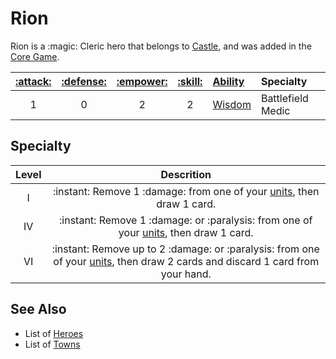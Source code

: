 # Rion

Rion is a :magic: Cleric hero that belongs to [Castle](../towns/castle.md), and was added in the [Core Game](../content.md).

| [:attack:](../statistics/attack.md) | [:defense:](../statistics/defense.md) | [:empower:](../statistics/power.md) | [:skill:](../statistics/knowledge.md) | [Ability](../abilities.md) | Specialty |
| :---: | :---: | :---: | :---: | :--- | :--- |
| 1 | 0 | 2 | 2 | [Wisdom](../abilities/wisdom.md) | Battlefield Medic |


## Specialty

| Level | Descrition |
| :---: | :---: |
| Ⅰ | :instant: Remove 1 :damage: from one of your [units](../units.md), then draw 1 card. |
| Ⅳ | :instant: Remove 1 :damage: or :paralysis: from one of your [units](../units.md), then draw 1 card. |
| Ⅵ | :instant: Remove up to 2 :damage: or :paralysis: from one of your [units](../units.md), then draw 2 cards and discard 1 card from your hand. |


## See Also

- List of [Heroes](../heroes.md)
- List of [Towns](../towns.md)